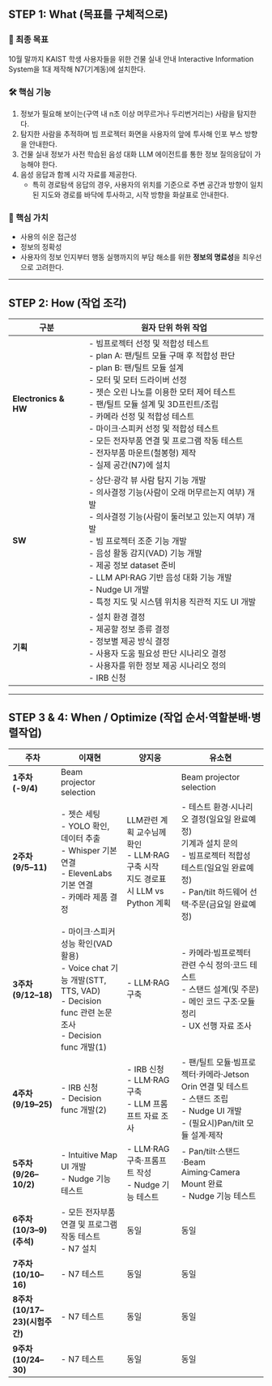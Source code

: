 ## STEP 1: What (목표를 구체적으로)

### 🎯 최종 목표
10월 말까지 KAIST 학생 사용자들을 위한 건물 실내 안내 Interactive Information System을 1대 제작해 N7(기계동)에 설치한다.

### 🛠 핵심 기능
1. 정보가 필요해 보이는(구역 내 n초 이상 머무르거나 두리번거리는) 사람을 탐지한다.  
2. 탐지한 사람을 추적하며 빔 프로젝터 화면을 사용자의 앞에 투사해 인포 부스 방향을 안내한다.  
3. 건물 실내 정보가 사전 학습된 음성 대화 LLM 에이전트를 통한 정보 질의응답이 가능해야 한다.  
4. 음성 응답과 함께 시각 자료를 제공한다.  
    - 특히 경로탐색 응답의 경우, 사용자의 위치를 기준으로 주변 공간과 방향이 일치된 지도와 경로를 바닥에 투사하고, 시작 방향을 화살표로 안내한다.

### 💎 핵심 가치
- 사용의 쉬운 접근성  
- 정보의 정확성  
- 사용자의 정보 인지부터 행동 실행까지의 부담 해소를 위한 **정보의 명료성**을 최우선으로 고려한다.

---

## STEP 2: How (작업 조각)

| 구분 | 원자 단위 하위 작업 |
| --- | --- |
| **Electronics & HW** | - 빔프로젝터 선정 및 적합성 테스트<br>- plan A: 팬/틸트 모듈 구매 후 적합성 판단<br>- plan B: 팬/틸트 모듈 설계<br>- 모터 및 모터 드라이버 선정<br>- 젯슨 오린 나노를 이용한 모터 제어 테스트<br>- 팬/틸트 모듈 설계 및 3D프린트/조립<br>- 카메라 선정 및 적합성 테스트<br>- 마이크·스피커 선정 및 적합성 테스트<br>- 모든 전자부품 연결 및 프로그램 작동 테스트<br>- 전자부품 마운트(철봉형) 제작<br>- 실제 공간(N7)에 설치 |
| **SW** | - 상단·광각 뷰 사람 탐지 기능 개발<br>- 의사결정 기능(사람이 오래 머무르는지 여부) 개발<br>- 의사결정 기능(사람이 둘러보고 있는지 여부) 개발<br>- 빔 프로젝터 조준 기능 개발<br>- 음성 활동 감지(VAD) 기능 개발<br>- 제공 정보 dataset 준비<br>- LLM API·RAG 기반 음성 대화 기능 개발<br>- Nudge UI 개발<br>- 특정 지도 및 시스템 위치용 직관적 지도 UI 개발 |
| **기획** | - 설치 환경 결정<br>- 제공할 정보 종류 결정<br>- 정보별 제공 방식 결정<br>- 사용자 도움 필요성 판단 시나리오 결정<br>- 사용자를 위한 정보 제공 시나리오 정의<br>- IRB 신청 |

---

## STEP 3 & 4: When / Optimize (작업 순서·역할분배·병렬작업)

| 주차 | 이재현 | 양지웅 | 유소현 |
| --- | --- | --- | --- |
| **1주차(-9/4)** | Beam projector selection |  | Beam projector selection |
| **2주차(9/5–11)** | - 젯슨 세팅<br>- YOLO 확인, 데이터 추출<br>- Whisper 기본 연결<br>- ElevenLabs 기본 연결<br>- 카메라 제품 결정 | LLM관련 계획 교수님께 확인<br>- LLM·RAG 구축 시작<br>지도 경로표시 LLM vs Python 계획 | - 테스트 환경·시나리오 결정(일요일 완료예정)<br>기계과 설치 문의<br>- 빔프로젝터 적합성 테스트(일요일 완료예정)<br>- Pan/tilt 하드웨어 선택·주문(금요일 완료예정) |
| **3주차(9/12–18)** | - 마이크·스피커 성능 확인(VAD 활용)<br>- Voice chat 기능 개발(STT, TTS, VAD)<br>- Decision func 관련 논문 조사<br>- Decision func 개발(1) | - LLM·RAG 구축 | - 카메라·빔프로젝터 관련 수식 정의·코드 테스트<br>- 스탠드 설계(및 주문)<br>- 메인 코드 구조·모듈 정리<br>- UX 선행 자료 조사 |
| **4주차(9/19–25)** | - IRB 신청<br>- Decision func 개발(2) | - IRB 신청<br>- LLM·RAG 구축<br>- LLM 프롬프트 자료 조사 | - 팬/틸트 모듈·빔프로젝터·카메라·Jetson Orin 연결 및 테스트<br>- 스탠드 조립<br>- Nudge UI 개발<br>- (필요시)Pan/tilt 모듈 설계·제작 |
| **5주차(9/26–10/2)** | - Intuitive Map UI 개발<br>- Nudge 기능 테스트 | - LLM·RAG 구축·프롬프트 작성<br>- Nudge 기능 테스트 | - Pan/tilt·스탠드·Beam Aiming·Camera Mount 완료<br>- Nudge 기능 테스트 |
| **6주차(10/3–9)(추석)** | - 모든 전자부품 연결 및 프로그램 작동 테스트<br>- N7 설치 | 동일 | 동일 |
| **7주차(10/10–16)** | - N7 테스트 | 동일 | 동일 |
| **8주차(10/17–23)(시험주간)** | - N7 테스트 | 동일 | 동일 |
| **9주차(10/24–30)** | - N7 테스트 | 동일 | 동일 |